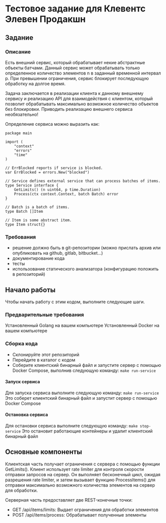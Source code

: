 # Тестовое задание для Клевентс Элевен Продакшн

## Задание

### Описание

Есть внешний сервис, который обрабатывает некие абстрактные объекты батчами. Данный сервис может обрабатывать только определенное количество элементов n в заданный временной интервал p. При превышении ограничения, сервис блокирует последующую обработку на долгое время.

Задача заключается в реализации клиента к данному внешнему сервису и реализацию API для взаимодействия с клиентом, который позволит обрабатывать максимально возможное количество объектов без блокировки. Приводить реализацию внешнего сервиса необязательно!

Определение сервиса можно выразить как:

```golang
package main

import (
	"context"
	"errors"
	"time"
)

// ErrBlocked reports if service is blocked.
var ErrBlocked = errors.New("blocked")

// Service defines external service that can process batches of items.
type Service interface {
	GetLimits() (n uint64, p time.Duration)
	Process(ctx context.Context, batch Batch) error
}

// Batch is a batch of items.
type Batch []Item

// Item is some abstract item.
type Item struct{}
```

### Требования
- решение должно быть в git-репозитории (можно прислать архив или опубликовать на github, gitlab, bitbucket...)
- документирование кода
- тесты
- использование статического анализатора (конфигурацию положить в репозиторий)

## Начало работы
Чтобы начать работу с этим кодом, выполните следующие шаги.

### Предварительные требования
Установленный Golang на вашем компьютере
Установленный Docker на вашем компьютере
### Сборка кода
- Склонируйте этот репозиторий
- Перейдите в каталог с кодом
- Соберите клиентский бинарный файл и запустите сервер с помощью Docker Compose, выполнив следующую команду:
`make run-service`

####  Запуск сервиса
Для запуска сервиса выполните следующую команду:
`make run-service`
Это соберет клиентский бинарный файл и запустит сервер с помощью Docker Compose

#### Остановка сервиса
Для остановки сервиса выполните следующую команду:
`make stop-service`
Это остановит работающие контейнеры и удалит клиентский бинарный файл

## Основные компоненты
Клиентская часть получает ограничения с сервера с помощью функции GetLimits(). Клиент использует rate limiter для контроля скорости отправки запросов на сервер. Он выполняет бесконечный цикл, ожидая разрешения rate limiter, и затем вызывает функцию ProcessItems() для отправки максимально возможного количества элементов на сервер для обработки.

Серверная часть предоставляет две REST-конечные точки:

- GET /api/items/limits: Выдает ограничения для обработки элементов
- POST /api/items/process: Обрабатывает полученные элементы